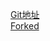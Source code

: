 [Git地址](https://github.com/jiaozi158/ShellFurURP/tree/main)  
[Forked](https://github.com/DarwinVinciWKC/ShellFurURP)